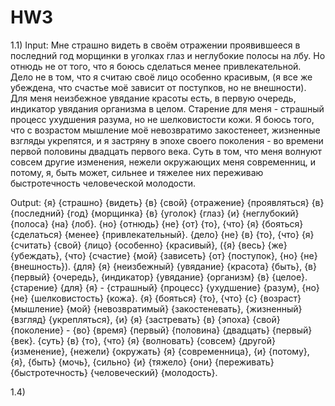 # HW3

1.1)
Input:
Мне страшно видеть в своём отражении проявившееся в последний год морщинки в уголках глаз и неглубокие полосы на лбу. Но отнюдь не от того, что я боюсь сделаться менее привлекательной. Дело не в том, что я считаю своё лицо особенно красивым, (я все же убеждена, что счастье моё зависит от поступков, но не внешности). Для меня неизбежное увядание красоты есть, в первую очередь, индикатор увядания организма в целом. Старение для меня - страшный процесс ухудшения разума, но не шелковистости кожи. Я боюсь того, что с возрастом мышление моё невозвратимо закостенеет, жизненные взгляды укрепятся, и я застряну в эпохе своего поколения - во времени первой половины двадцать первого века. Суть в том, что меня волнуют совсем другие изменения, нежели окружающих меня современниц, и потому, я, быть может, сильнее и тяжелее них переживаю быстротечность человеческой молодости.

Output:
{я} {страшно} {видеть} {в} {свой} {отражение} {проявляться} {в} {последний} {год} {морщинка} {в} {уголок} {глаз} {и} {неглубокий} {полоса} {на} {лоб}. {но} {отнюдь} {не} {от} {то}, {что} {я} {бояться} {сделаться} {менее} {привлекательный}. {дело} {не} {в} {то}, {что} {я} {считать} {свой} {лицо} {особенно} {красивый}, ({я} {весь} {же} {убеждать}, {что} {счастие} {мой} {зависеть} {от} {поступок}, {но} {не} {внешность}). {для} {я} {неизбежный} {увядание} {красота} {быть}, {в} {первый} {очередь}, {индикатор} {увядание} {организм} {в} {целое}. {старение} {для} {я} - {страшный} {процесс} {ухудшение} {разум}, {но} {не} {шелковистость} {кожа}. {я} {бояться} {то}, {что} {с} {возраст} {мышление} {мой} {невозвратимый} {закостеневать}, {жизненный} {взгляд} {укрепляться}, {и} {я} {застревать} {в} {эпоха} {свой} {поколение} - {во} {время} {первый} {половина} {двадцать} {первый} {век}. {суть} {в} {то}, {что} {я} {волновать} {совсем} {другой} {изменение}, {нежели} {окружать} {я} {современница}, {и} {потому}, {я}, {быть} {мочь}, {сильно} {и} {тяжело} {они} {переживать} {быстротечность} {человеческий} {молодость}.

1.4)
![]()
